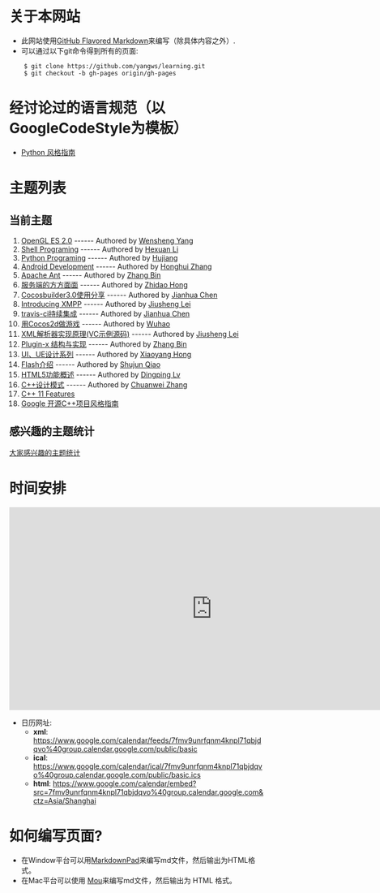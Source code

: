 ﻿# 关于本网站

* 此网站使用[GitHub Flavored Markdown](http://github.github.com/github-flavored-markdown/)来编写（除具体内容之外）.
* 可以通过以下git命令得到所有的页面:

```
    $ git clone https://github.com/yangws/learning.git
    $ git checkout -b gh-pages origin/gh-pages
```

# 经讨论过的语言规范（以GoogleCodeStyle为模板）
* [Python 风格指南](http://yangws.github.io/zh-google-styleguide/google-python-styleguide/contents.html)

# 主题列表
## 当前主题
1. [OpenGL ES 2.0](OpenGL_ES_2.0/index.html) ------ Authored by [Wensheng Yang](http://yangws.github.io/)
2. [Shell Programing](Shell/index.html) ------ Authored by [Hexuan Li](https://github.com/lihe757)
3. [Python Programing](Python/index.html) ------ Authored by [Hujiang](https://github.com/hujiang)
4. [Android Development](AndroidDev/index.html) ------ Authored by [Honghui Zhang](https://github.com/honghui)
5. [Apache Ant](Ant/index.html) ------ Authored by [Zhang Bin](https://github.com/natural-law)
6. [服务端的方方面面](ServerPrograming/index.html) ------ Authored by [Zhidao Hong](https://github.com/fathong)
7. [Cocosbuilder3.0使用分享](CocosBuilder/CocosBuilderLearning.html) ------ Authored by [Jianhua Chen](https://github.com/dumganhar)
8. [Introducing XMPP](IntroducingXMPP/index.html) ------ Authored by [Jiusheng Lei](https://github.com/heliclei)
9. [travis-ci持续集成](travis-ci/Learn-travis-ci.html) ------ Authored by [Jianhua Chen](https://github.com/dumganhar)
10. [用Cocos2d做游戏](DevGameByCocos2d/index.html) ------ Authored by [Wuhao](https://github.com/Wu-Hao)
11. [XML解析器实现原理(VC示例源码)](XMLParser/training.zip) ------ Authored by [Jiusheng Lei](https://github.com/heliclei)
12. [Plugin-x 结构与实现](Plugin-x/index.html) ------ Authored by [Zhang Bin](https://github.com/natural-law)
13. [UI、UE设计系列](UI_UE_Design/index.html) ------ Authored by [Xiaoyang Hong](http://portfolio-biubiu.lofter.com/)
14. [Flash介绍](Flash/AS.html) ------ Authored by [Shujun Qiao](https://github.com/shujunqiao)
15. [HTML5功能概述](HTML5/index.html) ------ Authored by [Dingping Lv](https://github.com/dingpinglv)
16. [C++设计模式](DesignPatten/index.html) ------ Authored by [Chuanwei Zhang](https://github.com/chuanweizhang)
98. [C++ 11 Features](C++11/index.html)
99. [Google 开源C++项目风格指南](http://zh-google-styleguide.readthedocs.org/en/latest/google-cpp-styleguide/)

## 感兴趣的主题统计
[大家感兴趣的主题统计](https://docs.google.com/spreadsheet/ccc?key=0ApdZ593X8vw3dHoyYVVmZmlaOEhXZG9TOVNzNFdhZXc&usp=sharing)

# 时间安排

<iframe src="https://www.google.com/calendar/embed?src=7fmv9unrfqnm4knpl71qbjdqvo%40group.calendar.google.com&ctz=Asia/Shanghai" style="border: 0" width="800" height="400" frameborder="0" scrolling="no"></iframe>

* 日历网址:
	* __xml__: https://www.google.com/calendar/feeds/7fmv9unrfqnm4knpl71qbjdqvo%40group.calendar.google.com/public/basic
	* __ical__: https://www.google.com/calendar/ical/7fmv9unrfqnm4knpl71qbjdqvo%40group.calendar.google.com/public/basic.ics
	* __html__: https://www.google.com/calendar/embed?src=7fmv9unrfqnm4knpl71qbjdqvo%40group.calendar.google.com&ctz=Asia/Shanghai

# 如何编写页面?

* 在Window平台可以用[MarkdownPad](http://markdownpad.com/)来编写md文件，然后输出为HTML格式。
* 在Mac平台可以使用 [Mou](http://mouapp.com/)来编写md文件，然后输出为 HTML 格式。
